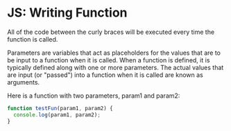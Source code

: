 # JS: Writing Function

All of the code between the curly braces will be executed every time the function is called.

Parameters are variables that act as placeholders for the values that are to be input to a function when it is called. When a function is defined, it is typically defined along with one or more parameters. The actual values that are input (or "passed") into a function when it is called are known as arguments.



Here is a function with two parameters, param1 and param2:
```javascript
function testFun(param1, param2) {
  console.log(param1, param2);
}
```